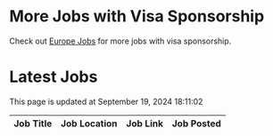 # More Jobs with Visa Sponsorship

Check out [Europe Jobs](https://github.com/sureshparimi/europejobs#latest-jobs) for more jobs with visa sponsorship.

# Latest Jobs

This page is updated at September 19, 2024 18:11:02

| Job Title | Job Location | Job Link | Job Posted |
| --- | --- | --- | --- |

